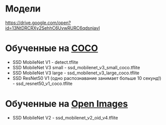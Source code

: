 # Модели
https://drive.google.com/open?id=13NtDRCRXy2SehhC6UvwRURC6qdsnjavI 

# Обученные на [COCO](http://cocodataset.org/)
- SSD MobileNet V1 - detect.tflite
- SSD MobileNet V3 small - ssd_mobilenet_v3_small_coco.tflite
- SSD MobileNet V3 large - ssd_mobilenet_v3_large_coco.tflite
- SSD ResNet50 V1 (одно распознавание занимает больше 10 секунд!) - ssd_resnet50_v1_coco.tflite

# Обученные на [Open Images](https://storage.googleapis.com/openimages/web/index.html)
- SSD MobileNet V2 - ssd_mobilenet_v2_oid_v4.tflite
